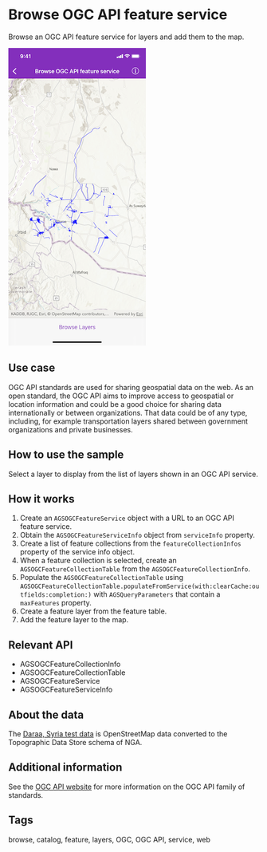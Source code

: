 # Browse OGC API feature service

Browse an OGC API feature service for layers and add them to the map.

![Image of Browse OGC API feature service](browse-OGC-API-feature-service.png)

## Use case

OGC API standards are used for sharing geospatial data on the web. As an open standard, the OGC API aims to improve access to geospatial or location information and could be a good choice for sharing data internationally or between organizations. That data could be of any type, including, for example transportation layers shared between government organizations and private businesses.

## How to use the sample

Select a layer to display from the list of layers shown in an OGC API service.

## How it works

1. Create an `AGSOGCFeatureService` object with a URL to an OGC API feature service.
2. Obtain the `AGSOGCFeatureServiceInfo` object from `serviceInfo` property.
3. Create a list of feature collections from the `featureCollectionInfos` property of the service info object.
4. When a feature collection is selected, create an `AGSOGCFeatureCollectionTable` from the `AGSOGCFeatureCollectionInfo`.
5. Populate the `AGSOGCFeatureCollectionTable` using `AGSOGCFeatureCollectionTable.populateFromService(with:clearCache:outfields:completion:)` with `AGSQueryParameters` that contain a `maxFeatures` property.
6. Create a feature layer from the feature table.
7. Add the feature layer to the map.

## Relevant API

* AGSOGCFeatureCollectionInfo
* AGSOGCFeatureCollectionTable
* AGSOGCFeatureService
* AGSOGCFeatureServiceInfo

## About the data

The [Daraa, Syria test data](https://demo.ldproxy.net/daraa) is OpenStreetMap data converted to the Topographic Data Store schema of NGA.

## Additional information

See the [OGC API website](https://ogcapi.ogc.org/) for more information on the OGC API family of standards.

## Tags

browse, catalog, feature, layers, OGC, OGC API, service, web
